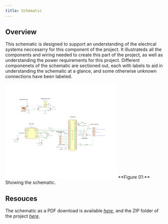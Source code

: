 ```yaml
---
title: Schematic
---
```


## Overview

This schematic is designed to support an understanding of the electrcal systems neccesarry for this component of the project. It illustrateds all the components and wiring needed to create this part of the project, as well as understanding the power requirements for this project. Different componenets of the schematic are sectioned out, each with labels to aid in understanding the schematic at a glance, and some otherwise unknown connections have been labeled. 


<img src="https://github.com/riatron8/riatron8.github.io/raw/main/docs/04-Schematic/Final_Schematic-1.png" alt="schematic" width="350" height="300">
**Figure 01:** Showing the schematic.


## Resouces

The schematic as a PDF download is available [*here*](https://github.com/riatron8/riatron8.github.io/raw/main/docs/04-Schematic/Final_Schematic.pdf), and the ZIP folder of the project [*here*](https://github.com/riatron8/riatron8.github.io/raw/main/docs/04-Schematic/Final_Subsystem_Schematic_Design.zip).
